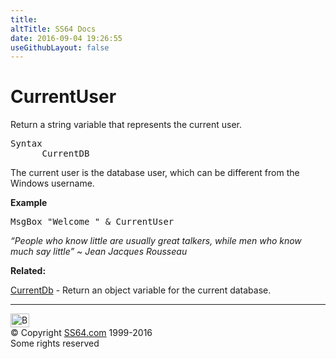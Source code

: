 ```yaml
---
title:
altTitle: SS64 Docs
date: 2016-09-04 19:26:55
useGithubLayout: false
---
```

<!-- #BeginLibraryItem "/Library/head_access.lbi" --><!-- #EndLibraryItem --><h1>CurrentUser</h1>
<p>  Return a  string variable that represents the current user.</p>
<pre>Syntax
      CurrentDB
</pre>
<p>The current user is the database user, which can be different from the Windows username.</p>
<p><b>Example</b></p>
<pre>MsgBox "Welcome " &amp; CurrentUser</pre>
<p class="quote"><i>“People who know little are usually great talkers, while men who know much say little” ~ Jean Jacques Rousseau</i></p>
<p><b>Related:</b></p>
<p><a href="currentdb.html">CurrentDb</a> - Return an object variable for the current database.</p><!-- #BeginLibraryItem "/Library/foot_access.lbi" --><p>
<!-- access -->

<hr>
<div id="bl" class="footer"><a href="currentuser.html#"><img src="../images/top.png" width="30" height="22" alt="Back to the Top"></a></div>
<div id="br" class="footer, tagline">© Copyright <a href="../index.html">SS64.com</a> 1999-2016<br>
Some rights reserved</div><!-- #EndLibraryItem -->


